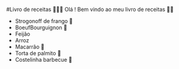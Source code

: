 #Livro de receitas 👩🏻‍🍳
Olá ! Bem vindo ao meu livro de receitas 👋🏻

- Strogonoff de frango 🐔
- BoeufBourguignon 🥩
- Feijão
- Arroz
- Macarrão 🍝
- Torta de palmito 🥧
- Costelinha barbecue 🐖
